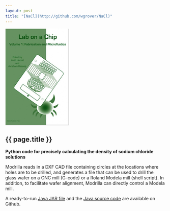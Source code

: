 ```yaml
---
layout: post
title: "[NaCl](http://github.com/wgrover/NaCl)"
---
```


![](images/lab-on-a-chip_book_chapter.jpg)

{{ page.title }}
----------------

**Python code for precisely calculating the density of sodium chloride solutions**

Modrilla reads in a DXF CAD file containing circles at the locations where holes are to be drilled, and generates a file that can be used to drill the glass wafer on a CNC mill (G-code) or a Roland Modela mill (shell script).  In addition, to facilitate wafer alignment, Modrilla can directly control a Modela mill.

A ready-to-run [Java JAR file]() and the [Java source code](http://github.com/wgrover/modrilla) are available on Github.